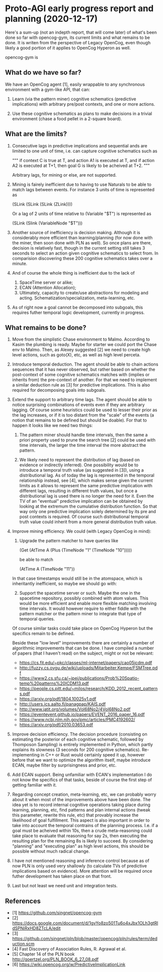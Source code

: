 # Proto-AGI early progress report and planning (2020-12-17)

Here's a sum-up (not an indepth report, that will come later) of
what's been done so far with opencog-gym, its current limits and what
remains to be done.  It is writen from the perspective of Legacy
OpenCog, even though likely a good portion of it applies to OpenCog
Hyperon as well.

opencog-gym is 

## What do we have so far?

We have an OpenCog agent [1], easily wrappable to any synchronous
environment with a gym-like API, that can:

1. Learn (via the pattern miner) cognitive schematics (predictive
   implications) with arbitrary pre/post contexts, and one or more
   actions.

2. Use these cognitive schematics as plans to make decisions in a
   trivial environment (chase a food pellet in a 2-square board).

## What are the limits?

1. Consecutive lags in predictive implications and sequential ands are
   limited to one unit of time, i.e. can capture cognitive schematics
   such as

   """ if context C is true at T, and action A1 is executed at T, and
   if action A2 is executed at T+1, then goal G is likely to be
   acheived at T+2. """

   Arbitrary lags, for mining or else, are not supported.

2. Mining is fairely inefficient due to having to use Naturals to be
   able to match lags between events.  For instance 3 units of time is
   represented as

   (SLink (SLink (SLink (ZLink))))

   Or a lag of 2 units of time relative to (Variable "$T") is
   represented as

   (SLink (Slink (VariableNode "$T")))

3. Another source of inefficiency is decision making.  Although it is
   considerably more efficient than learning/planning (for now done
   with the miner, then soon done with PLN as well).  So once plans
   are there, decision is relatively fast, though in the current
   setting still takes 3 seconds to select an action given cognitive
   schematics to select from.  In comparision discovering these 200
   cognitive schematics takes over a minute.

4. And of course the whole thing is inefficient due to the lack of
   1. SpaceTime server or alike;
   2. ECAN (Attention Allocation);
   3. Ultimately, capacity to create/use abstractions for modeling and
      acting. Schematization/specialization, meta-learning, etc.

5. As of right now a goal cannot be decomposed into subgoals, this
   requires futher temporal logic development, currently in progress.

## What remains to be done?

1. Move from the simplistic Chase environment to Malmo.  According to
   Kasim the plumbing is ready.  Maybe for starter we could port the
   Chase env to Malmo.  Then, as Alexey suggested [2] we need to
   create high level actions, such as goto(X), etc, as well as high
   level perceta.

2. Introduce temporal deduction.  The agent should be able to chain
   actions sequences that it has never observed, but rather based on
   whether the post-context of some cognitive schematics matches with
   (implies or inherits from) the pre-context of another.  For that we
   need to implement a similar deduction rule as [3] for predictive
   implications.  This is also required for decomposing goals into
   subgoals.

3. Extend the support to arbitrary time lags.  The agent should be
   able to notice surprising combinations of events even if they are
   arbitrary lagging. Of course some heuristics could be used to
   lesser their prior as the lag increases, or if it is too distant
   from the "scale" of the events (a notion that remains to be defined
   but should be doable).  For that to happen it looks like we need
   two things:

   1. The pattern miner should handle time intervals, then the same a
      priori property used to prune the search tree [2] could be used
      with time intervals, the larger the time interval the more
      abstract the pattern.

   2. We likely need to represent the distribution of lag (based on
      evidence or indirectly inferred).  One possibility would be to
      introduce a temporal truth value (as suggested in [3]), using a
      distributional lag.  As of today the lag is represented in the
      temporal relationship instead, see [4], which makes sense given
      the current limits as it allows to represent the same predictive
      implication with different lags, resulting in different truth
      values, but once a distributional lag is used there is no longer
      the need for it.  Even the TV of an "eventual" predictive
      implication can be obtained by looking at the extremum the
      cumulative distribution function.  So that way only one
      predictive implication solely determined by its pre and post
      contexts is required.  Of course such distributional temporal
      truth value could inherit from a more general distribution truth
      value.

4. Improve mining efficiency.  We could (with Legacy OpenCog in mind):

   1. Upgrade the pattern matcher to have queries like

      (Get (AtTime A (Plus (TimeNode "1" (TimeNode "10")))))

      be able to match

      (AtTime A (TimeNode "11"))

   In that case timestamps would still be in the atomspace, which is
   inheritantly inefficient, so maybe we should go with:

   2. Support the spacetime server or such.  Maybe the one in the
      spacetime repository, possibly combined with atom values.  This
      would be more efficient and enable more flexible matching
      involving time intervals.  It would however require to either
      fiddle with the pattern matcher or the pattern miner to
      integrate that type of temporal queries.

   Of course similar tasks could take place on OpenCog Hyperon but the
   specifics remain to be defined.

   Beside these "low level" improvements there are certainly a number
   of algorithmic improvements that can be done.  I have compiled a
   number of papers (that I haven't read) on the subject, might or not
   be relevant:

   - https://cs.fit.edu/~pkc/classes/ml-internet/papers/cao05icdm.pdf
   - http://fuzzy.cs.ovgu.de/wiki/uploads/Mitarbeiter.Kempe/FSMTree.pdf
   - https://www2.cs.sfu.ca/~jpei/publications/Prob%20Spatio-temp%20patterns%20ICDM13.pdf
   - https://people.cs.pitt.edu/~milos/research/KDD_2012_recent_patterns.pdf
   - https://arxiv.org/pdf/1804.10025v1.pdf
   - http://users.ics.aalto.fi/panagpap/KAIS.pdf
   - http://www.jatit.org/volumes/Vol68No2/4Vol68No2.pdf
   - https://eventevent.github.io/papers/EVENT_2016_paper_16.pdf
   - https://www.ncbi.nlm.nih.gov/pmc/articles/PMC4192602/
   - https://arxiv.org/pdf/2010.03653.pdf

5. Improve decision efficiency.  The decision procedure (consisting on
   estimating the posterior of each cognitive schematic, followed by
   Thomposon Sampling) is entirely implemented in Python, which partly
   explains its slowness (3 seconds for 200 cognitive schematics).
   Re-implementing in C++ or Rust would certainly speed it up, however
   before that we want to optimize the algorithm itself, maybe
   introduce ECAN, maybe filter by surprisingness and prior, etc.

6. Add ECAN support.  Being unfamiliar with ECAN's implementation I do
   not know the specifics of that tasks, beside of course the first
   step of getting familiar with it.

7. Regarding concept creation, meta-learning, etc, we can probably
   worry about it when most of the improvements above have been done.
   The idea yet is to record internal cognitive operations taking
   place during learning, planning, etc, find patterns and plan
   internal actions (tweak this parameter, rewrite this rule, etc)
   that provably increase the likelihood of goal fulfillment.  This
   aspect is also important in order to take into account the temporal
   contrains of the planning process. I.e. if a goal must be acheived
   within 10s, then a crude meta-reasoning could take place to
   evaluate that reasoning for say 2s, then executing the resulting
   plan for the remaining 8s is likely to succeed.  By considering
   "planning" and "executing plan" as high level actions, this should
   be possible without much radical change.

8. I have not mentioned reasoning and inference control because as of
   now PLN is only used very shallowly (to calculate TVs of predictive
   implications based on evidence).  More attention will be required
   once futher development has taken place on that front.

9. Last but not least we need unit and integration tests.

## References

- [1] https://github.com/singnet/opencog-gym
- [2] https://docs.google.com/document/d/1gvYo8zo501Tu6o4xJbx1OLh3gtRldSPNiRxHD8ZTcLA/edit
- [3] https://github.com/singnet/pln/blob/master/opencog/pln/rules/term/deduction.scm
- [4] Fast Discovery of Association Rules, R. Agrawal et al.
- [5] Chapter 14 of the PLN book http://goertzel.org/PLN_BOOK_6_27_08.pdf
- [6] https://wiki.opencog.org/w/PredictiveImplicationLink
